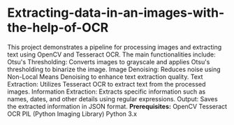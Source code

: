 # Extracting-data-in-an-images-with-the-help-of-OCR
This project demonstrates a pipeline for processing images and extracting text using OpenCV and Tesseract OCR. The main functionalities include:
Otsu's Thresholding: Converts images to grayscale and applies Otsu's thresholding to binarize the image.
Image Denoising: Reduces noise using Non-Local Means Denoising to enhance text extraction quality.
Text Extraction: Utilizes Tesseract OCR to extract text from the processed images.
Information Extraction: Extracts specific information such as names, dates, and other details using regular expressions.
Output: Saves the extracted information in JSON format.
**Prerequisites:**
OpenCV
Tesseract OCR
PIL (Python Imaging Library)
Python 3.x
